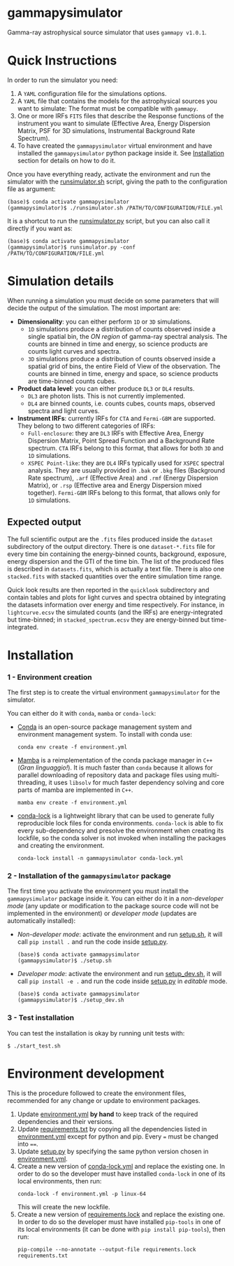 # gammapysimulator
Gamma-ray astrophysical source simulator that uses `gammapy v1.0.1`.

# Quick Instructions
In order to run the simulator you need:
1. A `YAML` configuration file for the simulations options.
2. A `YAML` file that contains the models for the astrophysical sources you want to simulate: The format must be compatible with `gammapy`. 
3. One or more IRFs `FITS` files that describe the Response functions of the instrument you want to simulate (Effective Area, Energy Dispersion Matrix, PSF for 3D simulations, Instrumental Background Rate Spectrum).
4. To have created the `gammapysimulator` virtual environment and have installed the `gammapysimulator` python package inside it.
See [Installation](./README.md#installation) section for details on how to do it.

Once you have everything ready, activate the environment and run the simulator with the [runsimulator.sh](./runsimulator.sh) script, giving the path to the configuration file as argument:

    (base)$ conda activate gammapysimulator
    (gammapysimulator)$ ./runsimulator.sh /PATH/TO/CONFIGURATION/FILE.yml

It is a shortcut to run the [runsimulator.py](./gammapysimulator/scripts/runsimulator.py) script, but you can also call it directly if you want as:

    (base)$ conda activate gammapysimulator
    (gammapysimulator)$ runsimulator.py -conf /PATH/TO/CONFIGURATION/FILE.yml

# Simulation details
When running a simulation you must decide on some parameters that will decide the output of the simulation.
The most important are:
- **Dimensionality**: you can either perform `1D` or `3D` simulations.
    - `1D` simulations produce a distribution of counts observed inside a single spatial bin, the *ON region* of gamma-ray spectral analysis.
    The counts are binned in time and energy, so science products are counts light curves and spectra.
    - `3D` simulations produce a distribution of counts observed inside a spatial grid of bins, the entire Field of View of the observation.
    The counts are binned in time, energy and space, so science products are time-binned counts cubes.
- **Product data level**: you can either produce `DL3` or `DL4` results.
    - `DL3` are photon lists.
    This is not currently implemented.
    - `DL4` are binned counts, i.e. counts cubes, counts maps, observed spectra and light curves.
- **Instrument IRFs**: currently IRFs for `CTA` and `Fermi-GBM` are supported.
They belong to two different categories of IRFs:
    - `Full-enclosure`: they are `DL3` IRFs with Effective Area, Energy Dispersion Matrix, Point Spread Function and a Background Rate spectrum.
    `CTA` IRFs belong to this format, that allows for both `3D` and `1D` simulations.
    - `XSPEC Point-like`: they are `DL4` IRFs typically used for `XSPEC` spectral analysis.
    They are usually provided in `.bak` or `.bkg` files (Background Rate spectrum), `.arf` (Effective Area) and `.rmf` (Energy Dispersion Matrix), or `.rsp` (Effective area and Energy Dispersion mixed together).
    `Fermi-GBM` IRFs belong to this format, that allows only for `1D` simulations.

## Expected output
The full scientific output are the `.fits` files produced inside the `dataset` subdirectory of the output directory.
There is one `dataset-*.fits` file for every time bin containing the energy-binned counts, background, exposure, energy dispersion and the GTI of the time bin.
The list of the produced files is described in `datasets.fits`, which is actually a text file.
There is also one `stacked.fits` with stacked quantities over the entire simulation time range.

Quick look results are then reported in the `quicklook` subdirectory and contain tables and plots for light curves and spectra obtained by integrating the datasets information over energy and time respectively.
For instance, in `lightcurve.ecsv` the simulated counts (and the IRFs) are energy-integrated but time-binned; in `stacked_spectrum.ecsv` they are energy-binned but time-integrated.

# Installation

### 1 - Environment creation
The first step is to create the virtual environment `gammapysimulator` for the simulator.

You can either do it with `conda`, `mamba` or `conda-lock`:
- [Conda](https://docs.conda.io/projects/conda/en/stable/index.html) is an open-source package management system and environment management system.
To install with conda use:
    ```
    conda env create -f environment.yml
    ```
- [Mamba](https://mamba.readthedocs.io/en/latest/index.html) is a reimplementation of the conda package manager in `C++` (*Gran linguaggio!*).
It is much faster than `conda` because it allows for parallel downloading of repository data and package files using multi-threading, it uses `libsolv` for much faster dependency solving and core parts of mamba are implemented in `C++`.
    ```
    mamba env create -f environment.yml
    ```
- [conda-lock](https://conda.github.io/conda-lock/) is a lightweight library that can be used to generate fully reproducible lock files for conda environments.
`conda-lock` is able to fix every sub-dependency and presolve the environment when creating its lockfile, so the conda solver is not invoked when installing the packages  and creating the environment.
    ```
    conda-lock install -n gammapysimulator conda-lock.yml
    ```
### 2 - Installation of the `gammapysimulator` package 
The first time you activate the environment you must install the `gammapysimulator` package inside it.
You can either do it in a *non-developer mode* (any update or modification to the package source code will not be implemented in the environment) or *developer mode* (updates are automatically installed):
- *Non-developer mode*: activate the environment and run [setup.sh](./setup.sh), it will call `pip install .` and run the code inside [setup.py](./setup.py).
    ```
    (base)$ conda activate gammapysimulator
    (gammapysimulator)$ ./setup.sh
    ```
- *Developer mode*: activate the environment and run [setup_dev.sh](./setup_dev.sh), it will call `pip install -e .` and run the code inside [setup.py](./setup.py) in *editable* mode.
    ```
    (base)$ conda activate gammapysimulator
    (gammapysimulator)$ ./setup_dev.sh
    ```
### 3 - Test installation
You can test the installation is okay by running unit tests with:
    
    $ ./start_test.sh
# Environment development
This is the procedure followed to create the environment files, recommended for any change or update to environment packages.

1. Update [environment.yml](./environment.yml) **by hand** to keep track of the required dependencies and their versions.
2. Update [requirements.txt](./requirements.txt) by copying all the dependencies listed in [environment.yml](./environment.yml) except for python and pip. Every `=` must be changed into `==`.
3. Update [setup.py](./setup.py) by specifying the same python version chosen in [environment.yml](./environment.yml).
4. Create a new version of [conda-lock.yml](./conda-lock.yml) and replace the existing one.
In order to do so the developer must have installed `conda-lock` in one of its local environments, then run:
    ```
    conda-lock -f environment.yml -p linux-64
    ```
    This will create the new lockfile.
5. Create a new version of [requirements.lock](./requirements.lock) and replace the existing one.
In order to do so the developer must have installed `pip-tools` in one of its local environments (it can be done with `pip install pip-tools`), then run:
    ```
    pip-compile --no-annotate --output-file requirements.lock requirements.txt
    ```
